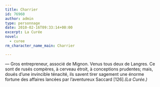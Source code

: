 ```yaml
---
title: Charrier
id: 76960
author: admin
type: personnage
date: 2010-02-16T09:33:14+00:00
excerpt: La Curée
novel:
  - curee
rm_character_name_main: Charrier

---
```

— Gros entrepreneur, associé de Mignon. Venus tous deux de Langres. Ce sont de rusés compères, à cerveau étroit, à conceptions prudentes; mais, doués d&rsquo;une invincible ténacité, ils savent tirer sagement une énorme fortune des affaires lancées par l&rsquo;aventureux Saccard [126]._(La Curée.)_